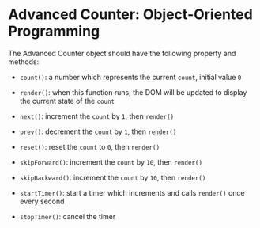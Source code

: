 # Advanced Counter: Object-Oriented Programming

The Advanced Counter object should have the following property and methods:

  + `count()`: a number which represents the current `count`, initial value `0`

  + `render()`: when this function runs, the DOM will be updated to display the current state of the `count`

  + `next()`: increment the `count` by `1`, then `render()`

  + `prev()`: decrement the `count` by `1`, then `render()`

  + `reset()`: reset the `count` to `0`, then `render()`

  + `skipForward()`: increment the `count` by `10`, then `render()`

  + `skipBackward()`: increment the `count` by `10`, then `render()`

  + `startTimer()`: start a timer which increments and calls `render()` once every second

  + `stopTimer()`: cancel the timer
